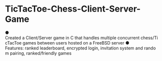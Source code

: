 # TicTacToe-Chess-Client-Server-Game
● Created a Client/Server game in C that handles multiple concurrent chess/TicTacToe games between
users hosted on a FreeBSD server
● Features: ranked leaderboard, encrypted login, invitation system and random pairing,
ranked/friendly games
